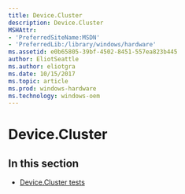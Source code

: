 ```yaml
---
title: Device.Cluster
description: Device.Cluster
MSHAttr:
- 'PreferredSiteName:MSDN'
- 'PreferredLib:/library/windows/hardware'
ms.assetid: e0b65805-39bf-4502-8451-557ea823b445
author: EliotSeattle
ms.author: eliotgra
ms.date: 10/15/2017
ms.topic: article
ms.prod: windows-hardware
ms.technology: windows-oem
---
```


# Device.Cluster


## <span id="in_this_section"></span>In this section


-   [Device.Cluster tests](device-cluster-tests.md)

 

 







